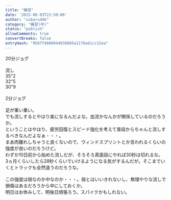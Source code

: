 ```yaml
---
title: "練習"
date: '2015-08-03T22:50:06'
author: "subaru44k"
category: "練習(中)"
status: "publish"
allowComments: true
convertBreaks: false
entryHash: "9587f4b00944038805a1178a61cc22ea"
---
```

20分ジョグ<br>
<br>
流し<br>
35"2<br>
32"5<br>
30"9<br>
<br>
2分ジョグ<br>
<br>
足が重い重い。<br>
でも流しするとやはり楽になるんだよな。血流かなんかが関係しているのだろうか。<br>
ということはやはり、疲労回復とスピード強化を考えて普段からちゃんと流しするべきなんだよなぁ・・・。<br>
まあ肉離れしちゃうと良くないので、ウィンドスプリントとか言われるくらいの強度が良いのだろうけど。<br>
わずか10日前から始めた流しだが、そろそろ真面目にやれば30秒は切れるな。<br>
3ヵ月くらいしたら28秒くらいでいけるようになる気がするんだが。そこまでいくとトラックも全然違うのだろうな。<br>
<br>
この強度は弱なのか中なのか・・・。弱とはいいきれないし、無理やりな流しで損傷はあるだろうから中にしておくか。<br>
明日はお休みして、明後日頑張ろう。スパイクかもしれない。
